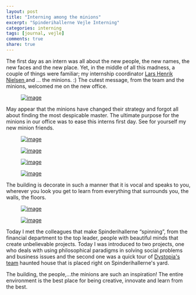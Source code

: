 ```yaml
---
layout: post
title: "Interning among the minions"
excerpt: "Spinderihallerne Vejle Interning"
categories: interning
tags: [journal, vejle]
comments: true
share: true
---
```


The first day as an intern was all about the new people, the new names, the new faces and the new place. Yet, in the middle of all this madness, a couple of things were familiar; my internship coordinator [Lars Henrik Nielsen ](https://www.facebook.com/LarsHenrikNielsen) and ... the minions. :) The cutest message, from the team and the minions, welcomed me on the new office.

<figure>
	<a href="{{site.url}}/images/interning/19-08-2015/2015-08-19 11.51.28.jpg"><img src="{{site.url}}/images/interning/19-08-2015/2015-08-19 11.51.28.jpg" alt="image"></a>
</figure>

 May appear that the minions have changed their strategy and forgot all about finding the most despicable master. The ultimate purpose for the minions in our office was to ease this interns first day. See for yourself my new minion friends.

 <figure>
 	<a href="{{site.url}}/images/interning/19-08-2015/2015-08-19 12.34.55.jpg"><img src="{{site.url}}/images/interning/19-08-2015/2015-08-19 12.34.55.jpg" alt="image"></a>
 </figure>

 <figure>
 	<a href="{{site.url}}/images/interning/19-08-2015/2015-08-19 12.34.44.jpg"><img src="{{site.url}}/images/interning/19-08-2015/2015-08-19 12.34.44.jpg" alt="image"></a>
 </figure>

<figure>
	<a href="{{site.url}}/images/interning/19-08-2015/2015-08-19 12.35.07.jpg"><img src="{{site.url}}/images/interning/19-08-2015/2015-08-19 12.35.07.jpg" alt="image"></a>
</figure>

<figure>
	<a href="{{site.url}}/images/interning/19-08-2015/2015-08-19 12.35.59.jpg"><img src="{{site.url}}/images/interning/19-08-2015/2015-08-19 12.35.59.jpg" alt="image"></a>
</figure>

The building is decorate in such a manner that it is vocal and speaks to you, wherever you look you get to learn from everything that surrounds you, the walls, the floors.

<figure>
	<a href="{{site.url}}/images/interning/19-08-2015/2015-08-19 14.58.05.jpg"><img src="{{site.url}}/images/interning/19-08-2015/2015-08-19 14.58.05.jpg" alt="image"></a>
</figure>

<figure>
	<a href="{{site.url}}/images/interning/19-08-2015/2015-08-20 09.37.07.jpg"><img src="{{site.url}}/images/interning/19-08-2015/2015-08-20 09.37.07.jpg" alt="image"></a>
</figure>

Today I met the colleagues that make Spinderihallerne “spinning”, from the financial department to the top leader, people with beautiful minds that create unbelievable projects. Today I was introduced to two projects, one who deals with using philosophical paradigms in solving social problems and business issues and the second one was a quick tour of [Dystopia's team](https://www.facebook.com/DystopiaEntertainment?fref=ts) haunted house that is placed right on Spinderihallerne's yard.

The building, the people,...the minions are such an inspiration! The entire environment is the best place for being creative, innovate and learn from the best.
